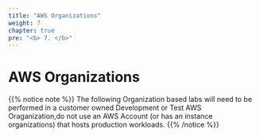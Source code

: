 ```yaml
---
title: "AWS Organizations"
weight: 7
chapter: true
pre: "<b> 7. </b>"
---
```


# AWS Organizations

{{% notice note %}}
The following Organization based labs will need to be performed in a customer owned Development or Test AWS Oraganization,do not use an AWS Account (or has an instance organizations) that hosts production workloads.
{{% /notice %}}